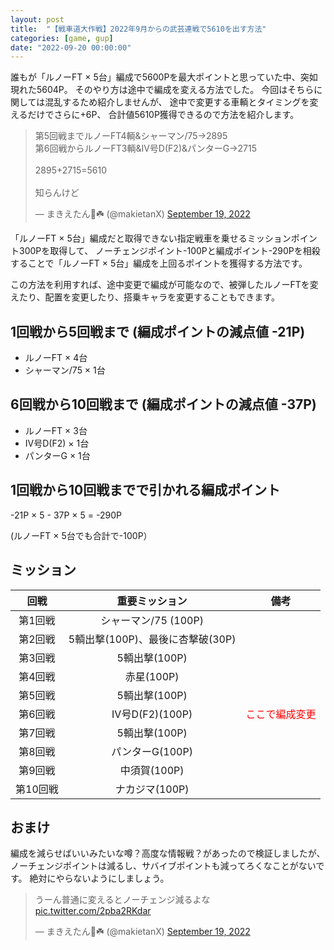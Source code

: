 ```yaml
---
layout: post
title:  "【戦車道大作戦】2022年9月からの武芸連戦で5610を出す方法"
categories: [game, gup]
date: "2022-09-20 00:00:00"
---
```


誰もが「ルノーFT × 5台」編成で5600Pを最大ポイントと思っていた中、突如現れた5604P。
そのやり方は途中で編成を変える方法でした。
今回はそちらに関しては混乱するため紹介しませんが、
途中で変更する車輌とタイミングを変えるだけでさらに+6P、
合計値5610P獲得できるので方法を紹介します。

<blockquote class="twitter-tweet tw-align-center"><p lang="ja" dir="ltr">第5回戦までルノーFT4輌&amp;シャーマン/75→2895<br>第6回戦からルノーFT3輌&amp;Ⅳ号D(F2)&amp;パンターG→2715<br><br>2895+2715=5610<br><br>知らんけど</p>&mdash; まきえたん🥦☘️ (@makietanX) <a href="https://twitter.com/makietanX/status/1571897114682363905?ref_src=twsrc%5Etfw">September 19, 2022</a></blockquote> <script async src="https://platform.twitter.com/widgets.js" charset="utf-8"></script>

「ルノーFT × 5台」編成だと取得できない指定戦車を乗せるミッションポイント300Pを取得して、
ノーチェンジポイント-100Pと編成ポイント-290Pを相殺することで「ルノーFT × 5台」編成を上回るポイントを獲得する方法です。

この方法を利用すれば、途中変更で編成が可能なので、被弾したルノーFTを変えたり、配置を変更したり、搭乗キャラを変更することもできます。

## 1回戦から5回戦まで (編成ポイントの減点値 -21P)

- ルノーFT × 4台
- シャーマン/75 × 1台

## 6回戦から10回戦まで (編成ポイントの減点値 -37P)

- ルノーFT × 3台
- Ⅳ号D(F2) × 1台
- パンターG × 1台

## 1回戦から10回戦までで引かれる編成ポイント

-21P × 5 - 37P × 5 = -290P

(ルノーFT × 5台でも合計で-100P）

## ミッション

|回戦|重要ミッション|備考|
|:-:|:-:|:-:|
|第1回戦|シャーマン/75 (100P)|
|第2回戦|5輌出撃(100P)、最後に杏撃破(30P)|
|第3回戦|5輌出撃(100P)|
|第4回戦|赤星(100P)|
|第5回戦|5輌出撃(100P)|
|第6回戦|Ⅳ号D(F2)(100P)|<span style="color: red">ここで編成変更</span>|
|第7回戦|5輌出撃(100P)|
|第8回戦|パンターG(100P)|
|第9回戦|中須賀(100P)|
|第10回戦|ナカジマ(100P)|

## おまけ

編成を減らせばいいみたいな噂？高度な情報戦？があったので検証しましたが、
ノーチェンジポイントは減るし、サバイブポイントも減ってろくなことがないです。
絶対にやらないようにしましょう。

<blockquote class="twitter-tweet tw-align-center" data-conversation="none"><p lang="ja" dir="ltr">うーん普通に変えるとノーチェンジ減るよな <a href="https://t.co/2pba2RKdar">pic.twitter.com/2pba2RKdar</a></p>&mdash; まきえたん🥦☘️ (@makietanX) <a href="https://twitter.com/makietanX/status/1571806443766185984?ref_src=twsrc%5Etfw">September 19, 2022</a></blockquote> <script async src="https://platform.twitter.com/widgets.js" charset="utf-8"></script>
